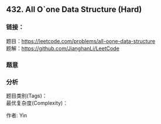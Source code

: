 ## 432. All O`one Data Structure (Hard)

### **链接**：
题目：https://leetcode.com/problems/all-oone-data-structure  
题解：https://github.com/JianghanLi/LeetCode

### **题意**



### **分析**  
题目类别(Tags)：  
最优复杂度(Complexity)：  



作者: Yin
